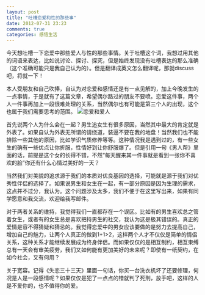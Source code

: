 ```yaml
---
layout: post
title: "吐槽恋爱和性的那些事"
date: 2012-07-31 23:23
comments: true
categories: 感悟生活
---
```

今天想吐槽一下恋爱中那些爱人与性的那些事情。关于吐槽这个词，我想过用其他的词语来表达，比如说讨论、探讨、探究，但是始终发现没有吐槽表达的那么准确（这个准确可能只是我自己认为的）。但是翻译成英文怎么翻译呢，那就discuss吧，将就一下！

本人受朋友和自己吹捧，自认为对恋爱和感情还是有一点见解的，加上今晚发生的一点事情，于是就有了这篇文章，希望偶尔路过的朋友不要喷。恋爱这件事，两个人一件事再加上一段很难处理的关系，当然偶尔也有可能是第三个人的出现，这个也属于我们需要思考的范围。
![恋爱和爱人](http://note.softrayn.com/downloads/pic/lover.jpg)

首先说两个人为什么会在一起？男生追女生有很多原因，当然其中最大的肯定就是外表了。如果自认为外表无所谓的请绕道，装逼不要在我的地盘！当然我们也不能排除一些其他的原因，比如学识气质修养等等。这种情况我是遇到过的，有一些女生的确有一些优点让你折服，性情好到让你舒服爆了。但是引用一句《男人帮》里面的话，前提是这个女的长得不错，不然“每天醒来其一件事就是看到一张你不喜欢的脸”你还有什么心情过美好的一天？
<!--more-->

当然我们对美貌的追求源于我们的本质对优良基因的选择，可能就是源于我们对优秀性伴侣的选择了。如果说男生和女生在一起，有一部分原因是因为生理的需求，这点并不过分，我认为。这个问题涉及太多，我们不便于在这里写出来，如果有同学愿意和我交流，欢迎给我写邮件。

对于两者关系的维持，我觉得我们一直都存在一个误区。比如有的男生喜欢总之管着女生，或者有的女生总是喜欢把持男生的社交，我认为这是极其错误的。真正的爱情是容不得猜疑和猜忌的。我觉得恋爱中的男女应该要做的是努力去提高自己，增加自己的魅力，让两个人真正的做到1+1>2，这样两个人才不仅仅是简单的情侣关系，这种关系才能继续发展成为终身伴侣。而如果仅仅的是相互制约，相互束缚总有一天会有审美疲劳，我们又如何能有更加美好的未来呢？即使有一纸契约，在如今社会，又有何用？

关于宽容。记得《失恋三十三天》里面一句话，你买一台洗衣机坏了还要修理，何况是人是一段感情呢？如果仅仅是犯了一点点的错就判了死刑，放手吧，这样的人是不爱你的，也不值得你的爱。